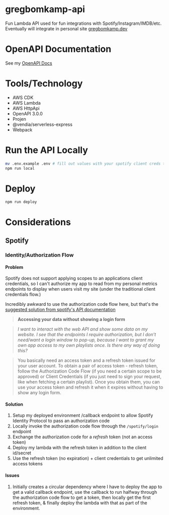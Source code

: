 # gregbomkamp-api

Fun Lambda API used for fun integrations with Spotify/Instagram/IMDB/etc. Eventually will integrate in personal site [gregbomkamp.dev](https://gregbomkamp.dev)

# OpenAPI Documentation

See my [OpenAPI Docs](https://cmntvlz4yc.execute-api.us-east-1.amazonaws.com/)

# Tools/Technology

- AWS CDK
- AWS Lambda
- AWS HttpApi
- OpenAPI 3.0.0
- Projen
- @vendia/serverless-express
- Webpack

# Run the API Locally

```sh
mv .env.example .env # fill out values with your spotify client creds to make spotify queries
npm run local
```

# Deploy

`npm run deploy`

# Considerations

## Spotify

### Identity/Authorization Flow

#### Problem

Spotify does not support applying scopes to an applications client credentials, so I can't authorize my app to read from my personal metrics endpoints to display when users visit my site (under the traditional client credentials flow.)

Incredibly awkward to use the authorization code flow here, but that's the [suggested solution from spotify's API documentation](https://developer.spotify.com/documentation/general/guides/authorization-guide/#frequently-asked-questions)

> **Accessing your data without showing a login form**

>*I want to interact with the web API and show some data on my website. I see that the endpoints I require authorization, but I don’t need/want a login window to pop-up, because I want to grant my own app access to my own playlists once. Is there any way of doing this?*

>You basically need an access token and a refresh token issued for your user account. To obtain a pair of access token - refresh token, follow the Authorization Code Flow (if you need a certain scope to be approved) or Client Credentials (if you just need to sign your request, like when fetching a certain playlist). Once you obtain them, you can use your access token and refresh it when it expires without having to show any login form.

#### Solution

1. Setup my deployed environment /callback endpoint to allow Spotify Identity Protocol to pass an authorization code
1. Locally invoke the authorization code flow through the `/spotify/login` endpoint
1. Exchange the authorization code for a _refresh_ token (not an access token)
1. Deploy my lambda with the refresh token in addition to the client id/secret
1. Use the refresh token (no expiration) + client credentials to get unlimited access tokens

#### Issues

1. Initially creates a circular dependency where I have to deploy the app to get a valid callback endpoint, use the callback to run halfway through the authorization code flow to get a token, then locally get the first refresh token, & finally deploy the lambda with that as part of the environment.

